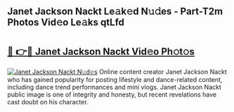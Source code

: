 ## Janet Jackson Nackt Le𝚊k𝚎d N𝚞𝚍es - Part-T2m Photos Vid𝚎o Le𝚊ks qtLfd

# <h2><a href="http://fb7c78.evod.top/?m=Janet+Jackson+Nackt">🔗 👉🔴 Janet Jackson Nackt Vid𝚎o Ph𝚘t𝚘s</a></h2>

[![Janet Jackson Nackt N𝚞d𝚎s](https://i.imgur.com/8V9OHl7.gif)](http://fb7c78.evod.top/?m=Janet+Jackson+Nackt)
Online content creator Janet Jackson Nackt who has gained popularity for posting lifestyle and dance-related content, including dance trend performances and mini vlogs. Janet Jackson Nackt public image is one of integrity and honesty, but recent revelations have cast doubt on his character. 

